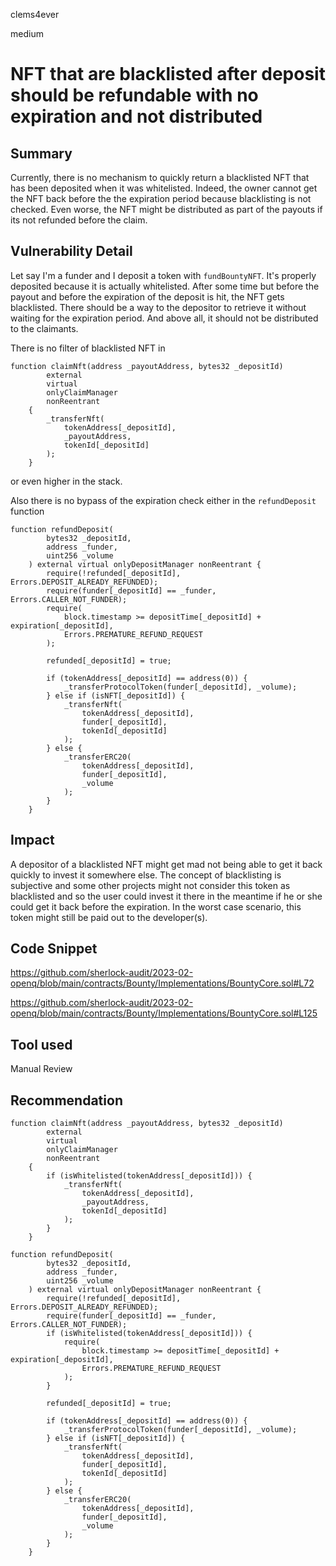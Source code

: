 clems4ever

medium

# NFT that are blacklisted after deposit should be refundable with no expiration and not distributed

## Summary

Currently, there is no mechanism to quickly return a blacklisted NFT that has been deposited when it was whitelisted. Indeed, the owner cannot get the NFT back before the the expiration period because blacklisting is not checked. Even worse, the NFT might be distributed as part of the payouts if its not refunded before the claim.

## Vulnerability Detail

Let say I'm a funder and I deposit a token with `fundBountyNFT`. It's properly deposited because it is actually whitelisted. After some time but before the payout and before the expiration of the deposit is hit, the NFT gets blacklisted. There should be a way to the depositor to retrieve it without waiting for the expiration period. And above all, it should not be distributed to the claimants.

There is no filter of blacklisted NFT in
```solidity
function claimNft(address _payoutAddress, bytes32 _depositId)
        external
        virtual
        onlyClaimManager
        nonReentrant
    {
        _transferNft(
            tokenAddress[_depositId],
            _payoutAddress,
            tokenId[_depositId]
        );
    }
```
or even higher in the stack.

Also there is no bypass of the expiration check either in the `refundDeposit` function

```solidity
function refundDeposit(
        bytes32 _depositId,
        address _funder,
        uint256 _volume
    ) external virtual onlyDepositManager nonReentrant {
        require(!refunded[_depositId], Errors.DEPOSIT_ALREADY_REFUNDED);
        require(funder[_depositId] == _funder, Errors.CALLER_NOT_FUNDER);
        require(
            block.timestamp >= depositTime[_depositId] + expiration[_depositId],
            Errors.PREMATURE_REFUND_REQUEST
        );

        refunded[_depositId] = true;

        if (tokenAddress[_depositId] == address(0)) {
            _transferProtocolToken(funder[_depositId], _volume);
        } else if (isNFT[_depositId]) {
            _transferNft(
                tokenAddress[_depositId],
                funder[_depositId],
                tokenId[_depositId]
            );
        } else {
            _transferERC20(
                tokenAddress[_depositId],
                funder[_depositId],
                _volume
            );
        }
    }
```

## Impact

A depositor of a blacklisted NFT might get mad not being able to get it back quickly to invest it somewhere else. The concept of blacklisting is subjective and some other projects might not consider this token as blacklisted and so the user could invest it there in the meantime if he or she could get it back before the expiration.
In the worst case scenario, this token might still be paid out to the developer(s).

## Code Snippet

https://github.com/sherlock-audit/2023-02-openq/blob/main/contracts/Bounty/Implementations/BountyCore.sol#L72

https://github.com/sherlock-audit/2023-02-openq/blob/main/contracts/Bounty/Implementations/BountyCore.sol#L125

## Tool used

Manual Review

## Recommendation

```solidity
function claimNft(address _payoutAddress, bytes32 _depositId)
        external
        virtual
        onlyClaimManager
        nonReentrant
    {
        if (isWhitelisted(tokenAddress[_depositId])) {
            _transferNft(
                tokenAddress[_depositId],
                _payoutAddress,
                tokenId[_depositId]
            );
        }
    }
```

```solidity
function refundDeposit(
        bytes32 _depositId,
        address _funder,
        uint256 _volume
    ) external virtual onlyDepositManager nonReentrant {
        require(!refunded[_depositId], Errors.DEPOSIT_ALREADY_REFUNDED);
        require(funder[_depositId] == _funder, Errors.CALLER_NOT_FUNDER);
        if (isWhitelisted(tokenAddress[_depositId])) {
            require(
                block.timestamp >= depositTime[_depositId] + expiration[_depositId],
                Errors.PREMATURE_REFUND_REQUEST
            );
        }

        refunded[_depositId] = true;

        if (tokenAddress[_depositId] == address(0)) {
            _transferProtocolToken(funder[_depositId], _volume);
        } else if (isNFT[_depositId]) {
            _transferNft(
                tokenAddress[_depositId],
                funder[_depositId],
                tokenId[_depositId]
            );
        } else {
            _transferERC20(
                tokenAddress[_depositId],
                funder[_depositId],
                _volume
            );
        }
    }
```